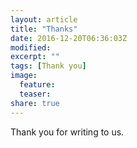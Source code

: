 ```yaml
---
layout: article
title: "Thanks"
date: 2016-12-20T06:36:03Z
modified:
excerpt: ""
tags: [Thank you]
image:
  feature:
  teaser:
share: true
---
```


Thank you for writing to us.
